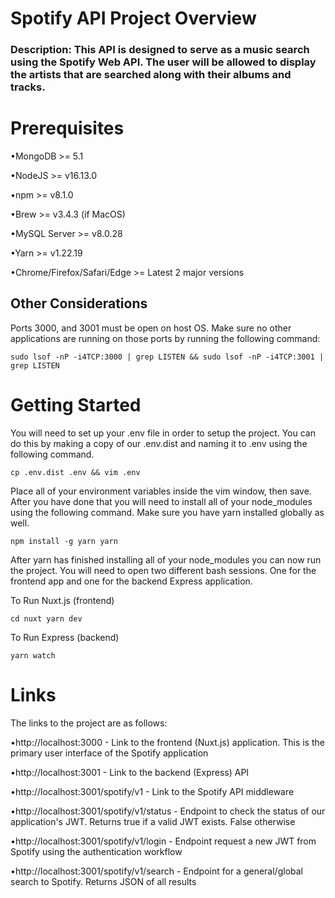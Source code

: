 # Spotify API Project Overview


### Description: This API is designed to serve as a music search using the Spotify Web API. The user will be allowed to display the artists that are searched along with their albums and tracks. 

# Prerequisites

•MongoDB >= 5.1

•NodeJS >= v16.13.0

•npm >= v8.1.0

•Brew >= v3.4.3 (if MacOS)

•MySQL Server >= v8.0.28

•Yarn >= v1.22.19

•Chrome/Firefox/Safari/Edge >= Latest 2 major versions

## Other Considerations
Ports 3000, and 3001 must be open on host OS. Make sure no other applications are running on those ports by running the following command:

`sudo lsof -nP -i4TCP:3000 | grep LISTEN && sudo lsof -nP -i4TCP:3001 | grep LISTEN`

# Getting Started
You will need to set up your .env file in order to setup the project. You can do this by making a copy of our .env.dist and naming it to .env using the following command.

`cp .env.dist .env && vim .env`

Place all of your environment variables inside the vim window, then save. After you have done that you will need to install all of your node_modules using the following command. Make sure you have yarn installed globally as well.

`npm install -g yarn
yarn`

After yarn has finished installing all of your node_modules you can now run the project. You will need to open two different bash sessions. One for the frontend app and one for the backend Express application.

To Run Nuxt.js (frontend)

`cd nuxt
yarn dev`

To Run Express (backend)

`yarn watch`

# Links
The links to the project are as follows:

•http://localhost:3000 - Link to the frontend (Nuxt.js) application. This is the primary user interface of the Spotify application

•http://localhost:3001 - Link to the backend (Express) API

•http://localhost:3001/spotify/v1 - Link to the Spotify API middleware

•http://localhost:3001/spotify/v1/status - Endpoint to check the status of our application's JWT. Returns true if a valid JWT exists. False otherwise

•http://localhost:3001/spotify/v1/login - Endpoint request a new JWT from Spotify using the authentication workflow

•http://localhost:3001/spotify/v1/search - Endpoint for a general/global search to Spotify. Returns JSON of all results

